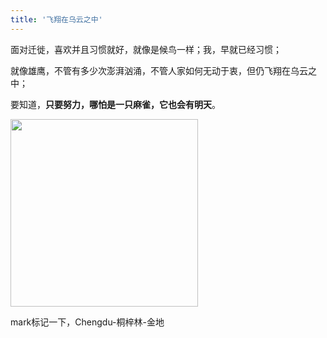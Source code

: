 ```yaml
---
title: '飞翔在乌云之中'
---
```

 
面对迁徙，喜欢并且习惯就好，就像是候鸟一样；我，早就已经习惯；  

就像雄鹰，不管有多少次澎湃汹涌，不管人家如何无动于衷，但仍飞翔在乌云之中；  

要知道，__只要努力，哪怕是一只麻雀，它也会有明天__。

<img src="https://gitee.com/helloyuzz/sharepic/raw/master/%E5%BE%AE%E4%BF%A1%E5%9B%BE%E7%89%87_20200616134706.jpg" width="300px">


mark标记一下，Chengdu-桐梓林-金地